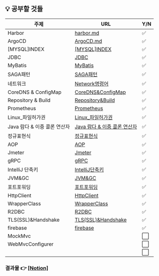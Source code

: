 ## 💡 공부할 것들

| 주제      | URL                                                          | Y/N                  |
| --------- | ------------------------------------------------------------ | -------------------- |
| Harbor | [harbor.md](https://github.com/sujinsu/TIL/blob/main/%EA%B0%9C%EB%85%90/Harbor.md) | :white_check_mark: |
| ArgoCD       | [ArgoCD.md](https://github.com/sujinsu/TIL/blob/main/%EA%B0%9C%EB%85%90/ArgoCD.md) | :white_check_mark:   |
| [MYSQL]INDEX | [[MYSQL]INDEX](https://github.com/sujinsu/TIL/blob/main/%EA%B0%9C%EB%85%90/[MYSQL]INDEX.md) | :white_check_mark:   |
| JDBC         | [JDBC](https://github.com/sujinsu/TIL/blob/main/%EA%B0%9C%EB%85%90/JDBC.md) | :white_check_mark: |
| MyBatis      | [MyBatis](https://github.com/sujinsu/TIL/blob/main/%EA%B0%9C%EB%85%90/MyBatis.md)                                                             | :white_check_mark: |
| SAGA패턴 | [SAGA패턴](https://github.com/sujinsu/TIL/blob/main/%EA%B0%9C%EB%85%90/SAGA패턴.md) | :white_check_mark:   |
| 네트워크 | [Network명령어](https://github.com/sujinsu/TIL/blob/main/%EA%B0%9C%EB%85%90/Network명령어.md) | :white_check_mark: |
| CoreDNS & ConfigMap | [CoreDNS&ConfigMap](https://github.com/sujinsu/TIL/blob/main/%EA%B0%9C%EB%85%90/CoreDNS&ConfigMap.md) | :white_check_mark: |
| Repository  & Build | [Repository&Build](https://github.com/sujinsu/TIL/blob/main/%EA%B0%9C%EB%85%90/Repository&Build.md) | :white_check_mark: |
| Prometheus | [Prometheus](https://github.com/sujinsu/TIL/blob/main/%EA%B0%9C%EB%85%90/Prometheus.md) | :white_check_mark: |
| Linux_파일허가권 | [Linux_파일허가권](https://github.com/sujinsu/TIL/blob/main/%EA%B0%9C%EB%85%90/Linux_파일허가권.md) | :white_check_mark: |
| Java 람다 & 이중 콜론 연산자 | [Java 람다 & 이중 콜론 연산자](https://github.com/sujinsu/TIL/blob/main/%EA%B0%9C%EB%85%90/Java람다&이중콜론연산자.md) | :white_check_mark: |
| 정규표현식 | [정규표현식](https://github.com/sujinsu/TIL/blob/main/%EA%B0%9C%EB%85%90/정규표현식.md) | :white_check_mark: |
| AOP | [AOP](https://github.com/sujinsu/TIL/blob/main/%EA%B0%9C%EB%85%90/AOP.md) | :white_check_mark: |
| Jmeter | [Jmeter](https://github.com/sujinsu/TIL/blob/main/%EA%B0%9C%EB%85%90/Jmeter.md) | :white_check_mark: |
| gRPC | [gRPC](https://github.com/sujinsu/TIL/blob/main/%EA%B0%9C%EB%85%90/gRPC.md) | :white_check_mark: |
| IntelliJ 단축키 | [IntelliJ단축키](https://github.com/sujinsu/TIL/blob/main/%EA%B0%9C%EB%85%90/IntelliJ단축키.md) | :white_check_mark: |
| JVM&GC | [JVM&GC](https://github.com/sujinsu/TIL/blob/main/%EA%B0%9C%EB%85%90/JVM&GC.md) | :white_check_mark: |
| 포트포워딩 | [포트포워딩](https://github.com/sujinsu/TIL/blob/main/%EA%B0%9C%EB%85%90/포트포워딩.md) | :white_check_mark: |
| HttpClient | [HttpClient](https://github.com/sujinsu/TIL/blob/main/%EA%B0%9C%EB%85%90/HttpClient.md) | :white_check_mark: |
| WrapperClass | [WrapperClass](https://github.com/sujinsu/TIL/blob/main/%EA%B0%9C%EB%85%90/WrapperClass.md) | :white_check_mark: |
| R2DBC | [R2DBC](https://github.com/sujinsu/TIL/blob/main/%EA%B0%9C%EB%85%90/R2DBC.md) | :white_check_mark: |
| TLS(SSL)&Handshake | [TLS(SSL)&Handshake](https://github.com/sujinsu/TIL/blob/main/%EA%B0%9C%EB%85%90/TLS(SSL)&Handshake.md) | :white_check_mark: |
| firebase | [firebase](https://github.com/sujinsu/TIL/blob/main/%EA%B0%9C%EB%85%90/firebase.md) | :white_check_mark: |
| MockMvc | | :white_large_square: |
| WebMvcConfigurer | | :white_large_square: |
|  | | :white_large_square: |


### 결과물 👉 [[Notion]](https://www.notion.so/fbaf6a02f81344dfbc2329cf60f189e0?v=7b4be346d27040d5acc9d9ad77eb8720&pvs=4)

